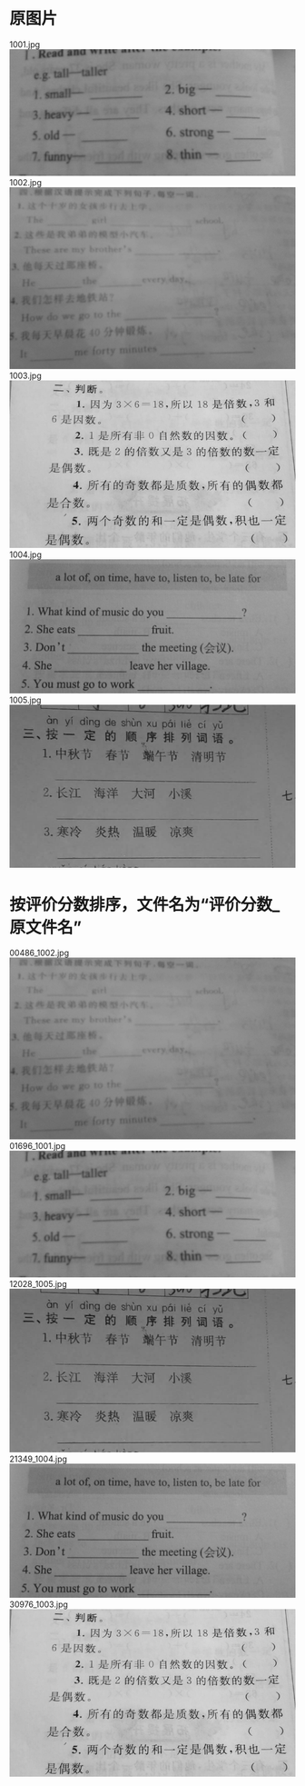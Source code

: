 # 原图片
1001.jpg
![1001.jpg](../test_image/1001.jpg)
1002.jpg
![1002.jpg](../test_image/1002.jpg)
1003.jpg
![1003.jpg](../test_image/1003.jpg)
1004.jpg
![1004.jpg](../test_image/1004.jpg)
1005.jpg
![1005.jpg](../test_image/1005.jpg)

# 按评价分数排序，文件名为“评价分数_原文件名”
00486_1002.jpg
![](00486_1002.jpg)
01696_1001.jpg
![](01696_1001.jpg)
12028_1005.jpg
![](12028_1005.jpg)
21349_1004.jpg
![](21349_1004.jpg)
30976_1003.jpg
![](30976_1003.jpg)
